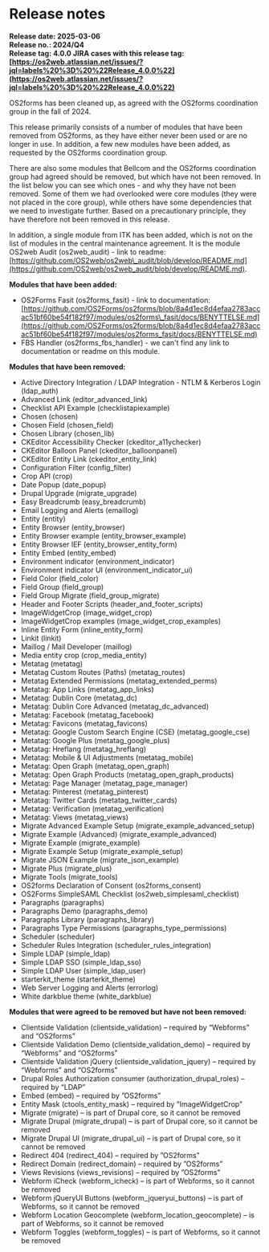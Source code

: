 # Release notes

**Release date: 2025-03-06**  
**Release no.: 2024/Q4**  
**Release tag: 4.0.0**
**JIRA cases with this release tag: [https://os2web.atlassian.net/issues/?jql=labels%20%3D%20%22Release_4.0.0%22](https://os2web.atlassian.net/issues/?jql=labels%20%3D%20%22Release_4.0.0%22)**

OS2forms has been cleaned up, as agreed with the OS2forms coordination group in the fall of 2024\.

This release primarily consists of a number of modules that have been removed from OS2forms, as they have either never been used or are no longer in use. In addition, a few new modules have been added, as requested by the OS2forms coordination group.

There are also some modules that Bellcom and the OS2forms coordination group had agreed should be removed, but which have not been removed. In the list below you can see which ones \- and why they have not been removed. Some of them we had overlooked were core modules (they were not placed in the core group), while others have some dependencies that we need to investigate further. Based on a precautionary principle, they have therefore not been removed in this release.

In addition, a single module from ITK has been added, which is not on the list of modules in the central maintenance agreement. It is the module OS2web Audit (os2web\_audit) \- link to readme: [https://github.com/OS2web/os2web\_audit/blob/develop/README.md](https://github.com/OS2web/os2web_audit/blob/develop/README.md).

**Modules that have been added:**

* OS2Forms Fasit (os2forms\_fasit) \- link to documentation: [https://github.com/OS2Forms/os2forms/blob/8a4d1ec8d4efaa2783accac51bf60be54f182f97/modules/os2forms\_fasit/docs/BENYTTELSE.md](https://github.com/OS2Forms/os2forms/blob/8a4d1ec8d4efaa2783accac51bf60be54f182f97/modules/os2forms_fasit/docs/BENYTTELSE.md)  
* FBS Handler (os2forms\_fbs\_handler) \- we can't find any link to documentation or readme on this module.

**Modules that have been removed:**

* Active Directory Integration / LDAP Integration \- NTLM & Kerberos Login (ldap\_auth)  
* Advanced Link (editor\_advanced\_link)  
* Checklist API Example (checklistapiexample)  
* Chosen (chosen)  
* Chosen Field (chosen\_field)  
* Chosen Library (chosen\_lib)  
* CKEditor Accessibility Checker (ckeditor\_a11ychecker)  
* CKEditor Balloon Panel (ckeditor\_balloonpanel)  
* CKEditor Entity Link (ckeditor\_entity\_link)  
* Configuration Filter (config\_filter)  
* Crop API (crop)  
* Date Popup (date\_popup)  
* Drupal Upgrade (migrate\_upgrade)  
* Easy Breadcrumb (easy\_breadcrumb)  
* Email Logging and Alerts (emaillog)  
* Entity (entity)  
* Entity Browser (entity\_browser)  
* Entity Browser example (entity\_browser\_example)  
* Entity Browser IEF (entity\_browser\_entity\_form)  
* Entity Embed (entity\_embed)  
* Environment indicator (environment\_indicator)  
* Environment indicator UI (environment\_indicator\_ui)  
* Field Color (field\_color)  
* Field Group (field\_group)  
* Field Group Migrate (field\_group\_migrate)  
* Header and Footer Scripts (header\_and\_footer\_scripts)  
* ImageWidgetCrop (image\_widget\_crop)  
* ImageWidgetCrop examples (image\_widget\_crop\_examples)  
* Inline Entity Form (inline\_entity\_form)  
* Linkit (linkit)  
* Maillog / Mail Developer (maillog)  
* Media entity crop (crop\_media\_entity)  
* Metatag (metatag)  
* Metatag Custom Routes (Paths) (metatag\_routes)  
* Metatag Extended Permissions (metatag\_extended\_perms)  
* Metatag: App Links (metatag\_app\_links)  
* Metatag: Dublin Core (metatag\_dc)  
* Metatag: Dublin Core Advanced (metatag\_dc\_advanced)  
* Metatag: Facebook (metatag\_facebook)  
* Metatag: Favicons (metatag\_favicons)  
* Metatag: Google Custom Search Engine (CSE) (metatag\_google\_cse)  
* Metatag: Google Plus (metatag\_google\_plus)  
* Metatag: Hreflang (metatag\_hreflang)  
* Metatag: Mobile & UI Adjustments (metatag\_mobile)  
* Metatag: Open Graph (metatag\_open\_graph)  
* Metatag: Open Graph Products (metatag\_open\_graph\_products)  
* Metatag: Page Manager (metatag\_page\_manager)  
* Metatag: Pinterest (metatag\_pinterest)  
* Metatag: Twitter Cards (metatag\_twitter\_cards)  
* Metatag: Verification (metatag\_verification)  
* Metatag: Views (metatag\_views)  
* Migrate Advanced Example Setup (migrate\_example\_advanced\_setup)  
* Migrate Example (Advanced) (migrate\_example\_advanced)  
* Migrate Example (migrate\_example)  
* Migrate Example Setup (migrate\_example\_setup)  
* Migrate JSON Example (migrate\_json\_example)  
* Migrate Plus (migrate\_plus)  
* Migrate Tools (migrate\_tools)  
* OS2forms Declaration of Consent (os2forms\_consent)  
* OS2Forms SimpleSAML Checklist (os2web\_simplesaml\_checklist)  
* Paragraphs (paragraphs)  
* Paragraphs Demo (paragraphs\_demo)  
* Paragraphs Library (paragraphs\_library)  
* Paragraphs Type Permissions (paragraphs\_type\_permissions)  
* Scheduler (scheduler)  
* Scheduler Rules Integration (scheduler\_rules\_integration)  
* Simple LDAP (simple\_ldap)  
* Simple LDAP SSO (simple\_ldap\_sso)  
* Simple LDAP User (simple\_ldap\_user)  
* starterkit\_theme (starterkit\_theme)  
* Web Server Logging and Alerts (errorlog)  
* White darkblue theme (white\_darkblue)

**Modules that were agreed to be removed but have not been removed:**

* Clientside Validation (clientside\_validation) – required by “Webforms” and “OS2forms”  
* Clientside Validation Demo (clientside\_validation\_demo) – required by “Webforms” and “OS2forms”  
* Clientside Validation jQuery (clientside\_validation\_jquery) – required by “Webforms” and “OS2forms”  
* Drupal Roles Authorization consumer (authorization\_drupal\_roles) – required by “LDAP”  
* Embed (embed) – required by ”OS2forms”  
* Entity Mask (ctools\_entity\_mask) – required by ”ImageWidgetCrop”  
* Migrate (migrate) – is part of Drupal core, so it cannot be removed  
* Migrate Drupal (migrate\_drupal) – is part of Drupal core, so it cannot be removed  
* Migrate Drupal UI (migrate\_drupal\_ui) – is part of Drupal core, so it cannot be removed  
* Redirect 404 (redirect\_404) – required by ”OS2forms”  
* Redirect Domain (redirect\_domain) – required by ”OS2forms”  
* Views Revisions (views\_revisions) – required by ”OS2forms”  
* Webform iCheck (webform\_icheck) – is part of Webforms, so it cannot be removed  
* Webform jQueryUI Buttons (webform\_jqueryui\_buttons) – is part of Webforms, so it cannot be removed  
* Webform Location Geocomplete (webform\_location\_geocomplete) – is part of Webforms, so it cannot be removed  
* Webform Toggles (webform\_toggles) – is part of Webforms, so it cannot be removed